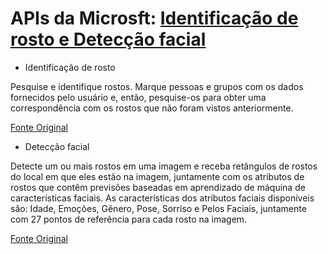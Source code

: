 # APIs da Microsft: [Identificação de rosto e Detecção facial](https://azure.microsoft.com/pt-br/services/cognitive-services/face/)

- Identificação de rosto

Pesquise e identifique rostos. Marque pessoas e grupos com os dados fornecidos pelo usuário e, então, 
pesquise-os para obter uma correspondência com os rostos que não foram vistos anteriormente.

[Fonte Original](https://docs.microsoft.com/pt-br/azure/cognitive-services/face/quickstarts/javascript#Identify)


- Detecção facial

Detecte um ou mais rostos em uma imagem e receba retângulos de rostos do local em que eles estão na imagem, 
juntamente com os atributos de rostos que contêm previsões baseadas em aprendizado de máquina de características faciais. 
As características dos atributos faciais disponíveis são: 
Idade, Emoções, Gênero, Pose, Sorriso e Pelos Faciais, juntamente com 27 pontos de referência para cada rosto na imagem.


[Fonte Original](https://docs.microsoft.com/pt-br/azure/cognitive-services/face/quickstarts/javascript#Detect)
